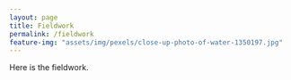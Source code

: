 ```yaml
---
layout: page
title: Fieldwork
permalink: /fieldwork
feature-img: "assets/img/pexels/close-up-photo-of-water-1350197.jpg"
---
```


<p>Here is the fieldwork.</p>
